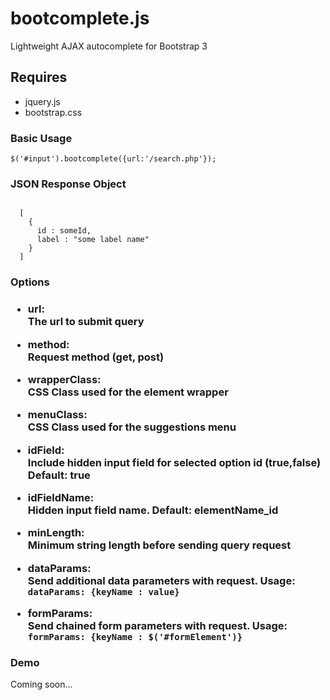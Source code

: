 # bootcomplete.js
Lightweight AJAX autocomplete for Bootstrap 3

<h2>Requires</h2>
<ul>
  <li>jquery.js</li>
  <li>bootstrap.css</li>
</ul>

<h3>Basic Usage</h3>
<code>$('#input').bootcomplete({url:'/search.php'});</code>

<h3>JSON Response Object</h3>
<code>
  [
    {
      id : someId,
      label : "some label name"
    }
  ]
</code>

<h3>Options<h3>

*  <p><b>url:</b><br>The url to submit query</p>

*  <p><b>method:</b><br>Request method (get, post)</p>
 
*  <p><b>wrapperClass:</b><br>CSS Class used for the element wrapper</p>

*  <p><b>menuClass:</b><br>CSS Class used for the suggestions menu</p>

*  <p><b>idField:</b><br>Include hidden input field for selected option id (true,false) Default: true</p>
  
*  <p><b>idFieldName:</b><br>Hidden input field name. Default: elementName_id</p>

*  <p><b>minLength:</b><br>Minimum string length before sending query request</p>

*  <p><b>dataParams:</b><br>Send additional data parameters with request. Usage: <code>dataParams: {keyName : value}</code></p>

*  <p><b>formParams:</b><br>Send chained form parameters with request. Usage: <code>formParams: {keyName : $('#formElement')}</code></p>

<h3>Demo</h3>
Coming soon...





